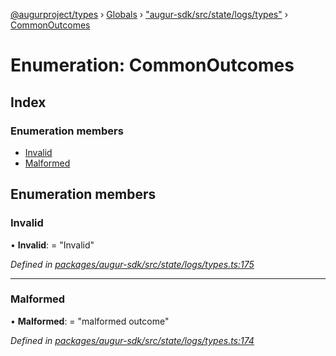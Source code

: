 [@augurproject/types](../README.md) › [Globals](../globals.md) › ["augur-sdk/src/state/logs/types"](../modules/_augur_sdk_src_state_logs_types_.md) › [CommonOutcomes](_augur_sdk_src_state_logs_types_.commonoutcomes.md)

# Enumeration: CommonOutcomes

## Index

### Enumeration members

* [Invalid](_augur_sdk_src_state_logs_types_.commonoutcomes.md#invalid)
* [Malformed](_augur_sdk_src_state_logs_types_.commonoutcomes.md#malformed)

## Enumeration members

###  Invalid

• **Invalid**: = "Invalid"

*Defined in [packages/augur-sdk/src/state/logs/types.ts:175](https://github.com/AugurProject/augur/blob/69c4be52bf/packages/augur-sdk/src/state/logs/types.ts#L175)*

___

###  Malformed

• **Malformed**: = "malformed outcome"

*Defined in [packages/augur-sdk/src/state/logs/types.ts:174](https://github.com/AugurProject/augur/blob/69c4be52bf/packages/augur-sdk/src/state/logs/types.ts#L174)*
